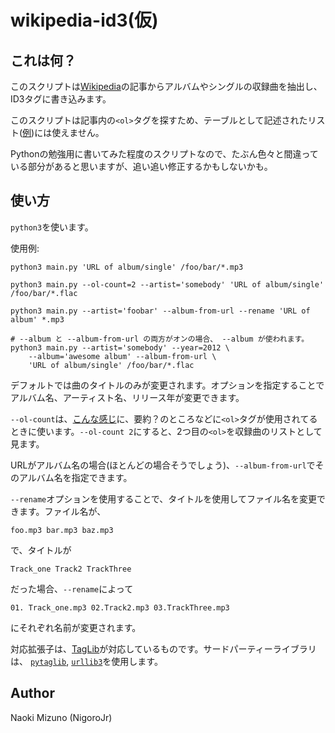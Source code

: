 # wikipedia-id3(仮)

## これは何？
このスクリプトは[Wikipedia](http://ja.wikipedia.org)の記事からアルバムやシングルの収録曲を抽出し、ID3タグに書き込みます。

このスクリプトは記事内の`<ol>`タグを探すため、テーブルとして記述されたリスト([例](http://ja.wikipedia.org/wiki/Birth_%28%E5%96%9C%E5%A4%9A%E6%9D%91%E8%8B%B1%E6%A2%A8%E3%81%AE%E6%9B%B2%29))には使えません。

Pythonの勉強用に書いてみた程度のスクリプトなので、たぶん色々と間違っている部分があると思いますが、追い追い修正するかもしないかも。

## 使い方
`python3`を使います。

使用例:

    python3 main.py 'URL of album/single' /foo/bar/*.mp3

    python3 main.py --ol-count=2 --artist='somebody' 'URL of album/single' /foo/bar/*.flac

    python3 main.py --artist='foobar' --album-from-url --rename 'URL of album' *.mp3

    # --album と --album-from-url の両方がオンの場合、 --album が使われます。
    python3 main.py --artist='somebody' --year=2012 \
        --album='awesome album' --album-from-url \
        'URL of album/single' /foo/bar/*.flac

デフォルトでは曲のタイトルのみが変更されます。オプションを指定することでアルバム名、アーティスト名、リリース年が変更できます。

`--ol-count`は、[こんな感じ](http://ja.wikipedia.org/wiki/Extra_terrestrial_Biological_Entities)に、要約？のところなどに`<ol>`タグが使用されてるときに使います。`--ol-count 2`にすると、2つ目の`<ol>`を収録曲のリストとして見ます。

URLがアルバム名の場合(ほとんどの場合そうでしょう)、`--album-from-url`でそのアルバム名を指定できます。

`--rename`オプションを使用することで、タイトルを使用してファイル名を変更できます。ファイル名が、

    foo.mp3 bar.mp3 baz.mp3

で、タイトルが

    Track_one Track2 TrackThree

だった場合、`--rename`によって

    01. Track_one.mp3 02.Track2.mp3 03.TrackThree.mp3

にそれぞれ名前が変更されます。

対応拡張子は、[TagLib](http://taglib.github.io/)が対応しているものです。サードパーティーライブラリは、
[`pytaglib`](https://github.com/supermihi/pytaglib),
[`urllib3`](https://github.com/shazow/urllib3)を使用します。

## Author
Naoki Mizuno (NigoroJr)

